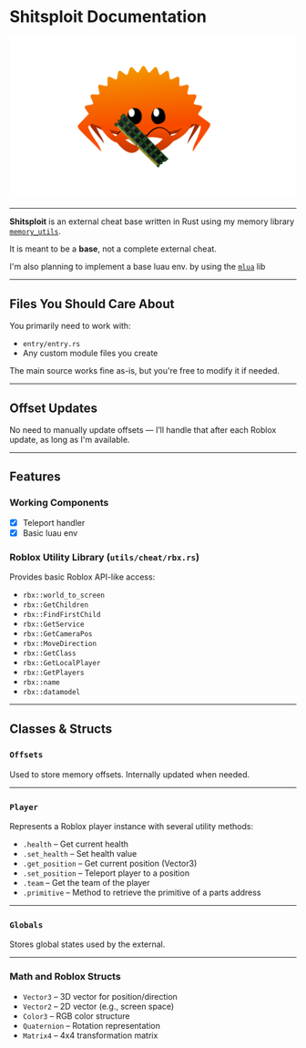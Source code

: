 # Shitsploit Documentation
![Alt Text](https://raw.githubusercontent.com/penguin-cmyk/memory_utils/refs/heads/master/must_logo.png)

---

**Shitsploit** is an external cheat base written in Rust using my memory library [`memory_utils`](https://crates.io/crates/memory_utils).

It is meant to be a **base**, not a complete external cheat.

I'm also planning to implement a base luau env. by using the [`mlua`](https://github.com/mlua-rs/mlua) lib

---

## Files You Should Care About

You primarily need to work with:

- `entry/entry.rs`
- Any custom module files you create

The main source works fine as-is, but you're free to modify it if needed.

---

## Offset Updates

No need to manually update offsets — I’ll handle that after each Roblox update, as long as I'm available.

---

## Features

### Working Components

-  [x] Teleport handler
-  [x] Basic luau env

### Roblox Utility Library (`utils/cheat/rbx.rs`)

Provides basic Roblox API-like access:

- `rbx::world_to_screen`
- `rbx::GetChildren`
- `rbx::FindFirstChild`
- `rbx::GetService`
- `rbx::GetCameraPos`
- `rbx::MoveDirection`
- `rbx::GetClass`
- `rbx::GetLocalPlayer`
- `rbx::GetPlayers`
- `rbx::name`
- `rbx::datamodel`

---

## Classes & Structs

### `Offsets`

Used to store memory offsets. Internally updated when needed.

---

### `Player`

Represents a Roblox player instance with several utility methods:

- `.health` – Get current health
- `.set_health` – Set health value
- `.get_position` – Get current position (Vector3)
- `.set_position` – Teleport player to a position
- `.team` – Get the team of the player
- `.primitive` – Method to retrieve the primitive of a parts address

---

### `Globals`

Stores global states used by the external.

---

### Math and Roblox Structs

- `Vector3` – 3D vector for position/direction
- `Vector2` – 2D vector (e.g., screen space)
- `Color3` – RGB color structure
- `Quaternion` – Rotation representation
- `Matrix4` – 4x4 transformation matrix
